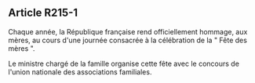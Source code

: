 ## Article R215-1

Chaque année, la République française rend officiellement hommage, aux mères, au cours d'une journée
consacrée à la célébration de la " Fête des mères ".

Le ministre chargé de la famille organise cette fête avec le concours de l'union nationale des associations
familiales.

